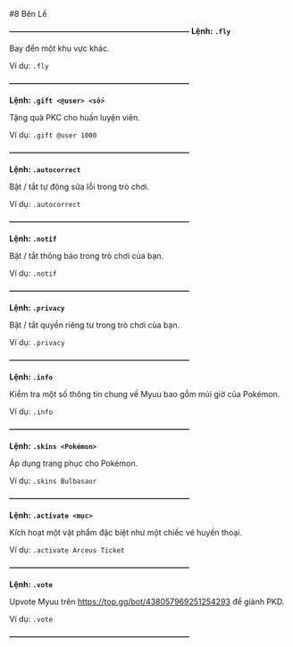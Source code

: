 #8 Bên Lề

~~**———————————————————————**~~
__Lệnh: ``.fly``__

Bay đến một khu vực khác.

Ví dụ: ``.fly``

~~**———————————————————————**~~

__Lệnh: ``.gift <@user> <số>``__

Tặng quà PKC cho huấn luyện viên.

Ví dụ: ``.gift @user 1000``

~~**———————————————————————**~~

__Lệnh: ``.autocorrect``__

Bật / tắt tự động sửa lỗi trong trò chơi.

Ví dụ: ``.autocorrect``

~~**———————————————————————**~~

__Lệnh: ``.notif``__

Bật / tắt thông báo trong trò chơi của bạn.

Ví dụ: ``.notif``

~~**———————————————————————**~~

__Lệnh: ``.privacy``__

Bật / tắt quyền riêng tư trong trò chơi của bạn.

Ví dụ: ``.privacy``

~~**———————————————————————**~~

__Lệnh: ``.info``__

Kiểm tra một số thông tin chung về Myuu bao gồm múi giờ của Pokémon.

Ví dụ: ``.info``

~~**———————————————————————**~~

__Lệnh: ``.skins <Pokémon>``__

Áp dụng trang phục cho Pokémon.

Ví dụ: ``.skins Bulbasaur``

~~**———————————————————————**~~

__Lệnh: ``.activate <mục>``__

Kích hoạt một vật phẩm đặc biệt như một chiếc vé huyền thoại.

Ví dụ: ``.activate Arceus Ticket``

~~**———————————————————————**~~

__Lệnh: ``.vote``__

Upvote Myuu trên https://top.gg/bot/438057969251254293 để giành PKD.

Ví dụ: ``.vote``

~~**———————————————————————**~~
